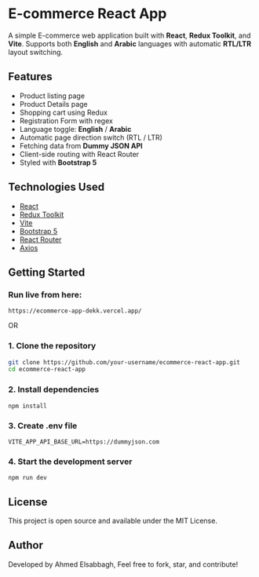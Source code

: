 # E-commerce React App

A simple E-commerce web application built with **React**, **Redux Toolkit**, and **Vite**. Supports both **English** and **Arabic** languages with automatic **RTL/LTR** layout switching.

## Features

- Product listing page
- Product Details page
- Shopping cart using Redux
- Registration Form with regex
- Language toggle: **English** / **Arabic**
- Automatic page direction switch (RTL / LTR)
- Fetching data from **Dummy JSON API**
- Client-side routing with React Router
- Styled with **Bootstrap 5**



## Technologies Used

- [React](https://react.dev/)
- [Redux Toolkit](https://redux-toolkit.js.org/)
- [Vite](https://vitejs.dev/)
- [Bootstrap 5](https://getbootstrap.com/)
- [React Router](https://reactrouter.com/)
- [Axios](https://axios-http.com/)



## Getting Started

### Run live from here:
```
https://ecommerce-app-dekk.vercel.app/
```

OR

### 1. Clone the repository

```bash
git clone https://github.com/your-username/ecommerce-react-app.git
cd ecommerce-react-app
```

### 2. Install dependencies
```
npm install
```

### 3. Create .env file
```
VITE_APP_API_BASE_URL=https://dummyjson.com
```
### 4. Start the development server
```
npm run dev
```

## License
This project is open source and available under the MIT License.

## Author
Developed by Ahmed Elsabbagh,
Feel free to fork, star, and contribute!


